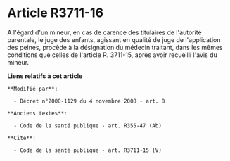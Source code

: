 # Article R3711-16

A l'égard d'un mineur, en cas de carence des titulaires de l'autorité parentale, le juge des enfants, agissant en qualité de
juge de l'application des peines, procède à la désignation du médecin traitant, dans les mêmes conditions que celles de
l'article R. 3711-15, après avoir recueilli l'avis du mineur.

**Liens relatifs à cet article**

	**Modifié par**:

	  - Décret n°2008-1129 du 4 novembre 2008 - art. 8

	**Anciens textes**:

	  - Code de la santé publique - art. R355-47 (Ab)

	**Cite**:

	  - Code de la santé publique - art. R3711-15 (V)
